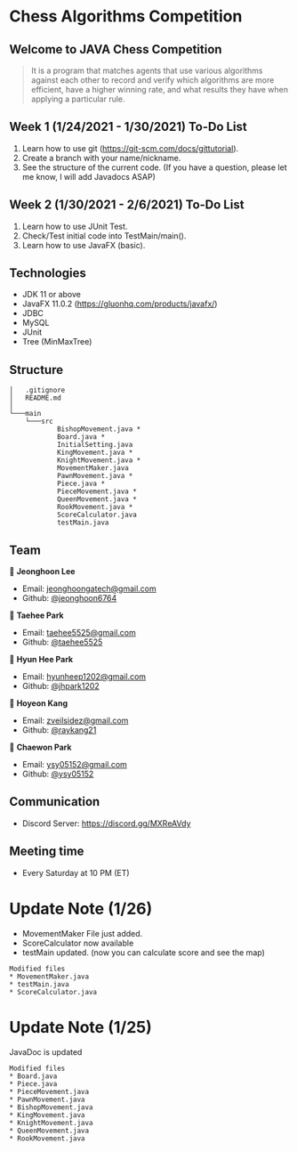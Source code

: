 # Chess Algorithms Competition

## Welcome to JAVA Chess Competition

> It is a program that matches agents that use various algorithms against each other to record and verify which algorithms are more efficient, have a higher winning rate, and what results they have when applying a particular rule.

## Week 1 (1/24/2021 - 1/30/2021) To-Do List
1. Learn how to use git (https://git-scm.com/docs/gittutorial).
2. Create a branch with your name/nickname.
3. See the structure of the current code. (If you have a question, please let me know, I will add Javadocs ASAP)

## Week 2 (1/30/2021 - 2/6/2021) To-Do List
1. Learn how to use JUnit Test.
2. Check/Test initial code into TestMain/main().
3. Learn how to use JavaFX (basic).

## Technologies
* JDK 11 or above
* JavaFX 11.0.2 (https://gluonhq.com/products/javafx/)
* JDBC
* MySQL
* JUnit
* Tree (MinMaxTree)

## Structure
```
│   .gitignore
│   README.md
│
└───main
    └───src
            BishopMovement.java *
            Board.java *
            InitialSetting.java
            KingMovement.java *
            KnightMovement.java *
            MovementMaker.java
            PawnMovement.java *
            Piece.java *
            PieceMovement.java *
            QueenMovement.java *
            RookMovement.java *
            ScoreCalculator.java
            testMain.java
```

## Team
👤 **Jeonghoon Lee**
* Email: jeonghoongatech@gmail.com
* Github: [@jeonghoon6764](https://github.com/jeonghoon6764)

👤  **Taehee Park**
* Email: taehee5525@gmail.com
* Github: [@taehee5525](https://github.com/taehee5525)

👤 **Hyun Hee Park**
* Email: hyunheep1202@gmail.com
* Github: [@jhpark1202](https://github.com/jhpark1202)

👤 **Hoyeon Kang**
* Email: zveilsidez@gmail.com
* Github: [@raykang21](https://github.com/raykang21)

👤 **Chaewon Park**
* Email: ysy05152@gmail.com
* Github: [@ysy05152](https://github.com/ysy05152)

## Communication
* Discord Server: https://discord.gg/MXReAVdy

## Meeting time
* Every Saturday at 10 PM (ET)

# Update Note (1/26)
* MovementMaker File just added.
* ScoreCalculator now available
* testMain updated. (now you can calculate score and see the map)
```
Modified files
* MovementMaker.java
* testMain.java
* ScoreCalculator.java
```

# Update Note (1/25)
JavaDoc is updated
```
Modified files
* Board.java
* Piece.java
* PieceMovement.java
* PawnMovement.java
* BishopMovement.java
* KingMovement.java
* KnightMovement.java
* QueenMovement.java
* RookMovement.java
```